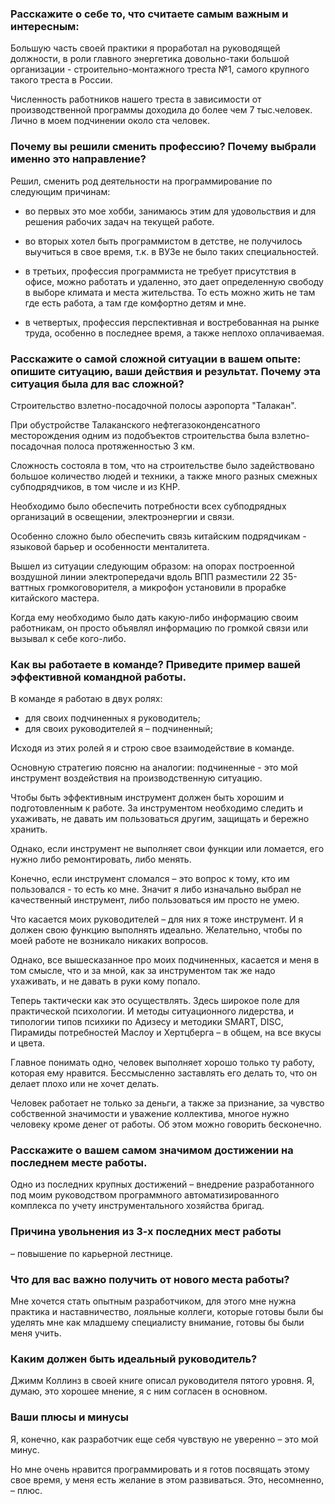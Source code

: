 ### Расскажите о себе то, что считаете самым важным и интересным: ###
Большую часть своей практики я проработал на руководящей должности, в роли главного энергетика довольно-таки большой организации - строительно-монтажного треста №1, самого крупного такого треста в России. 

Численность работников нашего треста в зависимости от производственной программы доходила до более чем 7 тыс.человек. Лично в моем подчинении около ста человек. 

### Почему вы решили сменить профессию? Почему выбрали именно это направление? ###
Решил, сменить род деятельности на  программирование по следующим причинам:
- во первых это мое хобби, занимаюсь этим для удовольствия и для решения рабочих задач на текущей работе.

- во вторых хотел быть программистом в детстве, не получилось выучиться в свое время, т.к. в ВУЗе не было таких специальностей.
 
- в третьих, профессия программиста не требует присутствия в офисе, можно работать и удаленно, это дает определенную свободу в выборе климата и места жительства. То есть можно жить не там где есть работа, а там где комфортно детям и мне.

- в четвертых, профессия перспективная и востребованная на рынке труда, особенно в последнее время, а также неплохо оплачиваемая.

### Расскажите о самой сложной ситуации в вашем опыте: опишите ситуацию, ваши действия и результат. Почему эта ситуация была для вас сложной? ###

Строительство взлетно-посадочной полосы аэропорта "Талакан". 

При обустройстве Талаканского нефтегазоконденсатного месторождения одним из подобъектов строительства была взлетно-посадочная полоса протяженностью 3 км. 

Сложность состояла в том, что на строительстве было задействовано большое количество людей и техники, а также много разных смежных субподрядчиков, в том числе и из КНР. 

Необходимо было обеспечить потребности всех субподрядных организаций в освещении, электроэнергии и связи. 

Особенно сложно было обеспечить связь китайским подрядчикам - языковой барьер и особенности менталитета. 

Вышел из ситуации следующим образом: на опорах построенной воздушной линии электропередачи вдоль ВПП разместили 22 35-ваттных громкоговорителя, а микрофон установили в прорабке китайского мастера. 

Когда ему необходимо было дать какую-либо информацию своим работникам, он просто объявлял информацию по громкой связи или вызывал к себе кого-либо.

### Как вы работаете в команде? Приведите пример вашей эффективной командной работы. ###

В команде я работаю в двух ролях: 
- для своих подчиненных я руководитель;
- для своих руководителей я – подчиненный;
<p>Исходя из этих ролей я и строю свое взаимодействие в команде.</p>

Основную стратегию поясню на аналогии: подчиненные - это мой инструмент воздействия на производственную ситуацию. 

Чтобы быть эффективным инструмент должен быть хорошим и подготовленным к работе. За инструментом необходимо следить и ухаживать, не давать им пользоваться другим, защищать и бережно хранить. 

Однако, если инструмент не выполняет свои функции или ломается, его нужно либо ремонтировать, либо менять. 

Конечно, если инструмент сломался – это вопрос к тому, кто им пользовался - то есть ко мне. 
Значит я  либо изначально выбрал не качественный инструмент, либо пользоваться им просто не умею.

Что касается моих руководителей – для них я тоже инструмент. И я должен свою функцию выполнять идеально. Желательно, чтобы по моей работе не возникало никаких вопросов. 

Однако, все вышесказанное про моих подчиненных, касается и меня в том смысле, что и за мной, как за инструментом так же надо ухаживать, и не давать в руки кому попало.

Теперь тактически как это осуществлять. Здесь широкое поле для практической психологии. И методы ситуационного лидерства, и типологии типов психики по Адизесу и методики SMART, DISC, Пирамиды потребностей Маслоу и Хертцберга – в общем, на все вкусы и цвета.

Главное понимать одно, человек выполняет хорошо только ту работу, которая ему нравится. Бессмысленно заставлять его делать то, что он делает плохо или не хочет делать. 

Человек работает не только за деньги, а также за признание, за чувство собственной значимости и уважение коллектива, многое нужно человеку кроме денег от работы. Об этом можно говорить бесконечно.

### Расскажите о вашем самом значимом достижении на последнем месте работы. ###
Одно из последних крупных достижений – внедрение разработанного под моим руководством программного автоматизированного комплекса по учету инструментального хозяйства бригад.

### Причина увольнения из 3-х последних мест работы ###
– повышение по карьерной лестнице.

### Что для вас важно получить от нового места работы? ###
Мне хочется стать опытным разработчиком, для этого мне нужна практика и наставничество, лояльные коллеги, которые готовы были бы уделять мне как младшему специалисту внимание, готовы бы были меня учить.

### Каким должен быть идеальный руководитель? ###
Джимм Коллинз в своей книге описал руководителя пятого уровня. Я, думаю, это хорошее мнение, я с ним согласен в основном.

### Ваши плюсы и минусы ###
Я, конечно, как разработчик еще себя чувствую не уверенно – это мой минус.

Но мне очень нравится программировать и я готов посвящать этому свое время, у меня есть желание в этом развиваться. Это, несомненно, – плюс.

